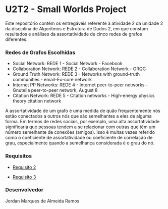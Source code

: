 # U2T2 - Small Worlds Project

Este repositório contém os entregáveis referente à atividade 2 da unidade 2 da disciplina de Algoritmos e Estrutura de Dados 2, 
em que constam resultados e análises da assortatividade de cinco redes de grafos diferentes. 

### Redes de Grafos Escolhidas
- Social Network: REDE 1 - Social Network - Facebook
- Collaboration Network: REDE 2 - Collaboration Network - GRQC
- Ground Truth Network: REDE 3 - Networks with ground-truth communities - email-Eu-core network
- Internet PP Networks: REDE 4 - Internet peer-to-peer networks - Gnutella peer-to-peer network, August 8
- Citation Network: REDE 5 - Citation networks - High-energy physics theory citation network

A assortatividade de um grafo é uma medida de quão frequentemente nós estão conectados a outros nós que são 
semelhantes a eles de alguma forma. Em termos de redes sociais, por exemplo, uma alta assortatividade significaria 
que pessoas tendem a se relacionar com outras que têm um número semelhante de conexões (amigos). Isso é muitas 
vezes referido como o coeficiente de assortatividade ou coeficiente de correlação de grau, especialmente quando 
a semelhança considerada é o grau do nó.


### Requisitos

- [Requisito 2]([U2T2/second_requirement.py](https://github.com/jordanmaramos/ED2/blob/main/U2T2/second_requirement.md))

- [Requisito 3]([U2T2/third_requirement.md](https://github.com/jordanmaramos/ED2/blob/main/U2T2/third_requirement.md)https://github.com/jordanmaramos/ED2/blob/main/U2T2/third_requirement.md)

### Desenvolvedor

Jordan Marques de Almeida Ramos 
